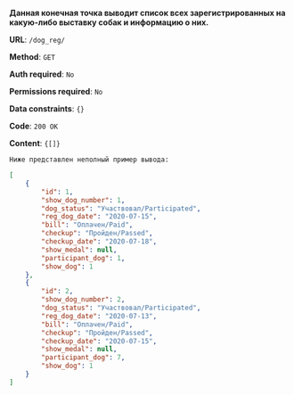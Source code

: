 **Данная конечная точка выводит список всех зарегистрированных на какую-либо выставку собак и информацию о них.**

**URL**: `/dog_reg/`

**Method**: `GET`

**Auth required**: `No`

**Permissions required**: `No`

**Data constraints**: `{}`

**Code**: `200 OK`

**Content**: `{[]}`

`Ниже представлен неполный пример вывода:`

``` json
[
    {
        "id": 1,
        "show_dog_number": 1,
        "dog_status": "Участвовал/Participated",
        "reg_dog_date": "2020-07-15",
        "bill": "Оплачен/Paid",
        "checkup": "Пройден/Passed",
        "checkup_date": "2020-07-18",
        "show_medal": null,
        "participant_dog": 1,
        "show_dog": 1
    },
    {
        "id": 2,
        "show_dog_number": 2,
        "dog_status": "Участвовал/Participated",
        "reg_dog_date": "2020-07-13",
        "bill": "Оплачен/Paid",
        "checkup": "Пройден/Passed",
        "checkup_date": "2020-07-15",
        "show_medal": null,
        "participant_dog": 7,
        "show_dog": 1
    }
]
```